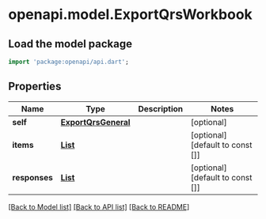 # openapi.model.ExportQrsWorkbook

## Load the model package
```dart
import 'package:openapi/api.dart';
```

## Properties
Name | Type | Description | Notes
------------ | ------------- | ------------- | -------------
**self** | [**ExportQrsGeneral**](ExportQrsGeneral.md) |  | [optional] 
**items** | [**List<ExportQrsWorkbookItemsRow>**](ExportQrsWorkbookItemsRow.md) |  | [optional] [default to const []]
**responses** | [**List<ExportQrsResponses>**](ExportQrsResponses.md) |  | [optional] [default to const []]

[[Back to Model list]](../README.md#documentation-for-models) [[Back to API list]](../README.md#documentation-for-api-endpoints) [[Back to README]](../README.md)


